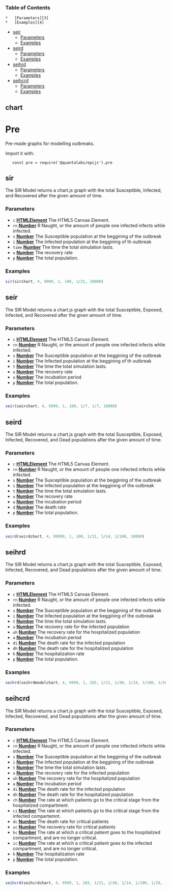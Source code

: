 <!-- Generated by documentation.js. Update this documentation by updating the source code. -->

### Table of Contents



    *   [Parameters][3]
    *   [Examples][4]
*   [seir][5]
    *   [Parameters][6]
    *   [Examples][7]
*   [seird][8]
    *   [Parameters][9]
    *   [Examples][10]
*   [seihrd][11]
    *   [Parameters][12]
    *   [Examples][13]
*   [seihcrd][14]
    *   [Parameters][15]
    *   [Examples][16]

## chart
# Pre
Pre-made graphs for modelling outbreaks.

Import it with:

       const pre = require('@quantalabs/epijs').pre

## sir

The SIR Model returns a chart.js graph with the total Susceptible, Infected, and Recovered after the given amount of time.

### Parameters

*   `c` **[HTMLElement][17]** The HTML5 Canvas Element.
*   `rn` **[Number][18]** R Naught, or the amount of people one infected infects whlie infected.
*   `s` **[Number][18]** The Susceptible population at the beggining of the outbreak
*   `i` **[Number][18]** The Infected population at the beggining of th outbreak
*   `time` **[Number][18]** The time the total simulation lasts.
*   `u` **[Number][18]** The recovery rate
*   `p` **[Number][18]** The total population.

### Examples

```javascript
sir(sirchart, 4, 9999, 1, 100, 1/21, 10000)
```

## seir

The SIR Model returns a chart.js graph with the total Susceptible, Exposed, Infected, and Recovered after the given amount of time.

### Parameters

*   `c` **[HTMLElement][17]** The HTML5 Canvas Element.
*   `rn` **[Number][18]** R Naught, or the amount of people one infected infects whlie infected.
*   `s` **[Number][18]** The Susceptible population at the beggining of the outbreak
*   `i` **[Number][18]** The Infected population at the beggining of th outbreak
*   `t` **[Number][18]** The time the total simulation lasts.
*   `u` **[Number][18]** The recovery rate
*   `a` **[Number][18]** The incubation period
*   `p` **[Number][18]** The total population.

### Examples

```javascript
seir(seirchart, 4, 9999, 1, 100, 1/7, 1/7, 10000)
```

## seird

The SIR Model returns a chart.js graph with the total Susceptible, Exposed, Infected, Recovered, and Dead populations after the given amount of time.

### Parameters

*   `c` **[HTMLElement][17]** The HTML5 Canvas Element.
*   `rn` **[Number][18]** R Naught, or the amount of people one infected infects whlie infected.
*   `s` **[Number][18]** The Susceptible population at the beggining of the outbreak
*   `i` **[Number][18]** The Infected population at the beggining of the outbreak
*   `t` **[Number][18]** The time the total simulation lasts.
*   `u` **[Number][18]** The recovery rate
*   `a` **[Number][18]** The incubation period
*   `d` **[Number][18]** The death rate
*   `p` **[Number][18]** The total population.

### Examples

```javascript
seird(seirdchart, 4, 99999, 1, 100, 1/21, 1/14, 1/100, 10000)
```

## seihrd

The SIR Model returns a chart.js graph with the total Susceptible, Exposed, Infected, Recovered, and Dead populations after the given amount of time.

### Parameters

*   `c` **[HTMLElement][17]** The HTML5 Canvas Element.
*   `rn` **[Number][18]** R Naught, or the amount of people one infected infects whlie infected.
*   `s` **[Number][18]** The Susceptible population at the beggining of the outbreak
*   `i` **[Number][18]** The Infected population at the beggining of the outbreak
*   `t` **[Number][18]** The time the total simulation lasts.
*   `u` **[Number][18]** The recovery rate for the infected population
*   `uh` **[Number][18]** The recovery rate for the hospitalized population
*   `a` **[Number][18]** The incubation period
*   `di` **[Number][18]** The death rate for the infected population
*   `dh` **[Number][18]** The death rate for the hospitalized population
*   `h` **[Number][18]** The hospitalization rate
*   `p` **[Number][18]** The total population.

### Examples

```javascript
seihrd(seihrdmodelchart, 4, 9999, 1, 265, 1/21, 1/40, 1/14, 1/100, 1/20, 1/30, 10000)
```

## seihcrd

The SIR Model returns a chart.js graph with the total Susceptible, Exposed, Infected, Recovered, and Dead populations after the given amount of time.

### Parameters

*   `c` **[HTMLElement][17]** The HTML5 Canvas Element.
*   `rn` **[Number][18]** R Naught, or the amount of people one infected infects whlie infected.
*   `s` **[Number][18]** The Susceptible population at the beggining of the outbreak
*   `i` **[Number][18]** The Infected population at the beggining of the outbreak
*   `t` **[Number][18]** The time the total simulation lasts.
*   `u` **[Number][18]** The recovery rate for the infected population
*   `uh` **[Number][18]** The recovery rate for the hospitalized population
*   `a` **[Number][18]** The incubation period
*   `di` **[Number][18]** The death rate for the infected population
*   `dh` **[Number][18]** The death rate for the hospitalized population
*   `ch` **[Number][18]** The rate at which patients go to the critical stage from the hospitalized compartment.
*   `ci` **[Number][18]** The rate at which patients go to the critical stage from the infected compartemnt.
*   `dc` **[Number][18]** The death rate for critical patients
*   `uc` **[Number][18]** The recovery rate for critical patients
*   `hc` **[Number][18]** The rate at which a critical patient goes to the hospitalized compartment, and are no longer critical.
*   `ic` **[Number][18]** The rate at which a critical patient goes to the infected compartment, and are no longer critical.
*   `h` **[Number][18]** The hospitalization rate
*   `p` **[Number][18]** The total population.

### Examples

```javascript
seihcrd(seihcrdchart, 4, 9999, 1, 265, 1/21, 1/40, 1/14, 1/100, 1/20, 1/10, 1/40, 2/5, 1/5, 1/5, 1/5, 1/30, 10000)
```

[1]: #chart

[2]: #sir

[3]: #parameters

[4]: #examples

[5]: #seir

[6]: #parameters-1

[7]: #examples-1

[8]: #seird

[9]: #parameters-2

[10]: #examples-2

[11]: #seihrd

[12]: #parameters-3

[13]: #examples-3

[14]: #seihcrd

[15]: #parameters-4

[16]: #examples-4

[17]: https://developer.mozilla.org/docs/Web/HTML/Element

[18]: https://developer.mozilla.org/docs/Web/JavaScript/Reference/Global_Objects/Number
